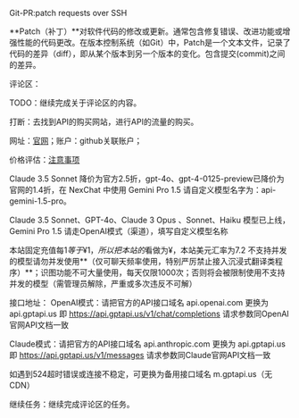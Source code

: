 Git-PR:patch requests over SSH

**Patch（补丁）**对软件代码的修改或更新。通常包含修复错误、改进功能或增强性能的代码更改。在版本控制系统（如Git）中，Patch是一个文本文件，记录了代码的差异（diff），即从某个版本到另一个版本的变化。包含提交(commit)之间的差异。

评论区：

TODO：继续完成关于评论区的内容。

打断：去找到API的购买网站，进行API的流量的购买。

网址：[官网](https://www.gptapi.us)；账户：github关联账户；

价格评估：[注意事项](https://www.gptapi.us/)

Claude 3.5 Sonnet 降价为官方2.5折，gpt-4o、gpt-4-0125-preview已降价为官网的1.4折，在 NexChat 中使用 Gemini Pro 1.5 请自定义模型名字为：api-gemini-1.5-pro。

Claude 3.5 Sonnet、GPT-4o、Claude 3 Opus 、Sonnet、Haiku 模型已上线，Gemini Pro 1.5 请走OpenAI模式（渠道），填写自定义模型名称

本站固定充值每$1等于¥1，所以把本站的$看做为¥，本站美元汇率为7.2
不支持并发的模型请勿并发使用**（仅可聊天频率使用，特别严厉禁止接入沉浸式翻译类程序）**；识图功能不可大量使用，每天仅限1000次；否则将会被限制使用不支持并发的模型（需管理员解除，严重或多次违反不可解）

接口地址：
OpenAI模式：请把官方的API接口域名 api.openai.com 更换为 api.gptapi.us 即 https://api.gptapi.us/v1/chat/completions
请求参数同OpenAI官网API文档一致

Claude模式：请把官方的API接口域名 api.anthropic.com 更换为 api.gptapi.us 即 https://api.gptapi.us/v1/messages
请求参数同Claude官网API文档一致

如遇到524超时错误或连接不稳定，可更换为备用接口域名 m.gptapi.us（无CDN）

继续任务：继续完成评论区的任务。


